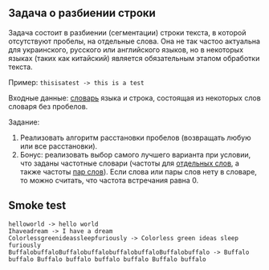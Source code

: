 ## Задача о разбиении строки

Задача состоит в разбиении (сегментации) строки текста, в которой отсутствуют пробелы, на отдельные слова. Она не так частоо актуальна для украинского, русского или английского языков, но в некоторых языках (таких как китайский) является обязательным этапом обработки текста.

Пример: `thisisatest -> this is a test`

Входные данные: [словарь](dict_en.txt) языка и строка, состоящая из некоторых слов словаря без пробелов.

Задание:

1. Реализовать алгоритм расстановки пробелов (возвращать любую или все расстановки).
2. Бонус: реализовать выбор самого лучшего варианта при условии, что заданы частотные словари (частоты для [отдельных слов](https://archive.org/details/google_ngrams-eng-1M-1gram), а также частоты [пар слов](https://archive.org/details/google_ngrams-eng-1M-2gram)). Если слова или пары слов нету в словаре, то можно считать, что частота встречания равна 0.

## Smoke test

```
helloworld -> hello world
Ihaveadream -> I have a dream
Colorlessgreenideassleepfuriously -> Colorless green ideas sleep furiously
BuffalobuffaloBuffalobuffalobuffalobuffaloBuffalobuffalo -> Buffalo buffalo Buffalo buffalo buffalo buffalo Buffalo buffalo 
```
